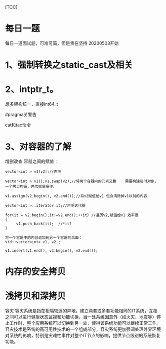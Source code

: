 [TOC]
# 每日一题

每日一道面试题，可难可简，但是贵在坚持
20200508开始

# 1、强制转换之static_cast及相关



# 2、intptr_t。
想多架构统一，直接int64_t

#pragma关警告


cat和tac命令


# 3、对容器的了解
增删改查
容器之间的赋值：
```
vector<int > v1(v2);//声明
 
vector<int > v1();v1.swap(v2);//将两个容器内的元素交换    需要构建临时对象，一个拷贝构造，两次赋值操作。
 
v1.assign(v2.begin(), v2.end());//将v2赋值给v1 但会清除掉v1以前的内容
 
vector<int >::iterator it;//声明迭代器
 
for(it = v2.begin();it!=v2.end();++it) //遍历v2,赋值给v1 效率慢
{
     v1.push_back(it);  //*it?
}
 
将一个容器中的内容追加到另一个容器的后面：
std::vector<int> v1, v2 ;
 
v1.insert(v1.end(), v2.begin(), v2.end());
```


# 内存的安全拷贝

# 浅拷贝和深拷贝


容灾 
容灾系统是指在相隔较远的异地，建立两套或多套功能相同的IT系统，互相之间可以进行健康状态监视和功能切换，当一处系统因意外（如火灾、地震等）停止工作时，整个应用系统可以切换到另一处，使得该系统功能可以继续正常工作。容灾技术是系统的高可用性技术的一个组成部分，容灾系统更加强调处理外界环境对系统的影响，特别是灾难性事件对整个IT节点的影响，提供节点级别的系统恢复功能。






